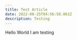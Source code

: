 ```yaml
---
title: Test Article
date: 2022-08-25T04:56:58.061Z
description: Testing
---
```

Hello World
I am testing 